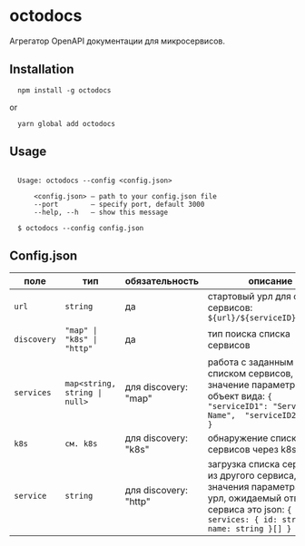 # octodocs

Агрегатор OpenAPI документации для микросервисов.

## Installation

```
  npm install -g octodocs
```

or

```
  yarn global add octodocs
```

## Usage

```

  Usage: octodocs --config <config.json>

      <config.json> — path to your config.json file
      --port        — specify port, default 3000
      --help, --h   — show this message

```

```
  $ octodocs --config config.json
```

## Config.json

| поле        | тип                                  | обязательность        | описание                                                                                                                                                         |
|-------------|--------------------------------------|-----------------------|------------------------------------------------------------------------------------------------------------------------------------------------------------------|
| `url`       | `string`                             | да                    | стартовый урл для опроса сервисов: `${url}/${serviceID}/openapi`                                                                                                 |
| `discovery` | `"map" \| "k8s" \| "http"`           | да                    | тип поиска списка сервисов                                                                                                                                       |
| `services`  | `map<string, string \| null>`        | для discovery: "map"  | работа с заданным списком сервисов, значение параметра объект вида: ``` {  "serviceID1": "Service Name",  "serviceID2": null } ```                               |
| `k8s`       | `см. k8s`                            | для discovery: "k8s"  | обнаружение списка сервисов через k8s                                                                                                                            |
| `service`   | `string`                             | для discovery: "http" | загрузка списка сервисов из другого сервиса, значения параметра это урл, ожидаемый ответ от сервиса это json: ```{ services: { id: string, name: string }[] }``` |
